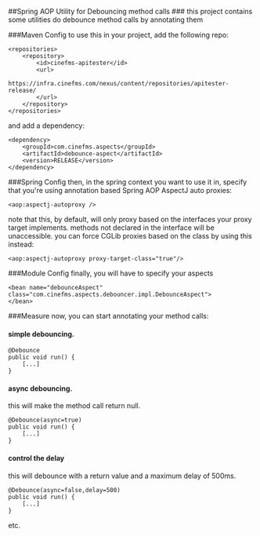 ##Spring AOP Utility for Debouncing method calls ###
this project contains some utilities do debounce method calls by annotating them


###Maven Config
to use this in your project, add the following repo:

    <repositories>
        <repository>
            <id>cinefms-apitester</id>
            <url>
                https://infra.cinefms.com/nexus/content/repositories/apitester-release/
            </url>
        </repository>
    </repositories>

and add a dependency:

    <dependency>
        <groupId>com.cinefms.aspects</groupId>
        <artifactId>debounce-aspect</artifactId>
        <version>RELEASE</version>
    </dependency>

###Spring Config
then, in the spring context you want to use it in, specify that you're using annotation based Spring AOP AspectJ auto proxies:

    <aop:aspectj-autoproxy />

note that this, by default, will only proxy based on the interfaces your proxy target implements. methods not declared in the interface will be unaccessible. you can force CGLib proxies based on the class by using this instead:

    <aop:aspectj-autoproxy proxy-target-class="true"/>

###Module Config
finally, you will have to specify your aspects

	<bean name="debounceAspect" class="com.cinefms.aspects.debouncer.impl.DebounceAspect">
	</bean>

###Measure
now, you can start annotating your method calls:

#### simple debouncing.
 
    @Debounce
    public void run() {
        [...]
    }
   
#### async debouncing. 
this will make the method call return null.

    @Debounce(async=true)
    public void run() {
        [...]
    }

#### control the delay 
this will debounce with a return value and a maximum delay of 500ms.

    @Debounce(async=false,delay=500)
    public void run() {
        [...]
    }

etc.